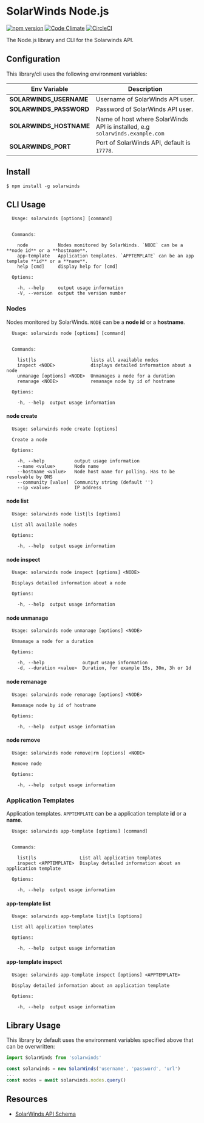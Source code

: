 # SolarWinds Node.js

[![npm version](https://badge.fury.io/js/solarwinds.svg)](https://badge.fury.io/js/solarwinds)
[![Code Climate](https://codeclimate.com/github/cityofsurrey/solarwinds-node/badges/gpa.svg)](https://codeclimate.com/github/cityofsurrey/solarwinds-node)
[![CircleCI](https://circleci.com/gh/cityofsurrey/solarwinds-node.svg?style=shield&circle-token=7167ace50d0b666119d8a8f7cfc15c9313bb9232)](https://circleci.com/gh/cityofsurrey/solarwinds-node)

The Node.js library and CLI for the Solarwinds API.

## Configuration

This library/cli uses the following environment variables:

| Env Variable | Description |
| ------------ | ----------- |
| **SOLARWINDS_USERNAME** | Username of SolarWinds API user. |
| **SOLARWINDS_PASSWORD** | Password of SolarWinds API user. |
| **SOLARWINDS_HOSTNAME** | Name of host where SolarWinds API is installed, e.g `solarwinds.example.com` |
| **SOLARWINDS_PORT** | Port of SolarWinds API, default is `17778`. |

## Install

```console
$ npm install -g solarwinds
```

## CLI Usage

```console
  Usage: solarwinds [options] [command]


  Commands:

    node           Nodes monitored by SolarWinds. `NODE` can be a **node id** or a **hostname**.
    app-template   Application templates. `APPTEMPLATE` can be an app template **id** or a **name**.
    help [cmd]     display help for [cmd]

  Options:

    -h, --help     output usage information
    -V, --version  output the version number
```

### Nodes

Nodes monitored by SolarWinds. `NODE` can be a **node id** or a **hostname**.

```console
  Usage: solarwinds node [options] [command]


  Commands:

    list|ls                    lists all available nodes
    inspect <NODE>             displays detailed information about a node
    unmanage [options] <NODE>  Unmanages a node for a duration
    remanage <NODE>            remanage node by id of hostname

  Options:

    -h, --help  output usage information
```

#### node create

```console
  Usage: solarwinds node create [options]

  Create a node

  Options:

    -h, --help           output usage information
    --name <value>       Node name
    --hostname <value>   Node host name for polling. Has to be resolvable by DNS
    --community [value]  Community string (default '')
    --ip <value>         IP address
```

#### node list

```console
  Usage: solarwinds node list|ls [options]

  List all available nodes

  Options:

    -h, --help  output usage information
```

#### node inspect

```console
  Usage: solarwinds node inspect [options] <NODE>

  Displays detailed information about a node

  Options:

    -h, --help  output usage information
```

#### node unmanage

```console
  Usage: solarwinds node unmanage [options] <NODE>

  Unmanage a node for a duration

  Options:

    -h, --help              output usage information
    -d, --duration <value>  Duration, for example 15s, 30m, 3h or 1d
```

#### node remanage

```console
  Usage: solarwinds node remanage [options] <NODE>

  Remanage node by id of hostname

  Options:

    -h, --help  output usage information
```

#### node remove

```console
  Usage: solarwinds node remove|rm [options] <NODE>

  Remove node

  Options:

    -h, --help  output usage information

```

### Application Templates

Application templates. `APPTEMPLATE` can be a application template **id** or a **name**.

```console
  Usage: solarwinds app-template [options] [command]


  Commands:

    list|ls                List all application templates
    inspect <APPTEMPLATE>  Display detailed information about an application template

  Options:

    -h, --help  output usage information

```

#### app-template list

```console
  Usage: solarwinds app-template list|ls [options]

  List all application templates

  Options:

    -h, --help  output usage information
```

#### app-template inspect

```console
  Usage: solarwinds app-template inspect [options] <APPTEMPLATE>

  Display detailed information about an application template

  Options:

    -h, --help  output usage information
```

## Library Usage

This library by default uses the environment variables specified above that can be overwritten:

```js
import SolarWinds from 'solarwinds'

const solarwinds = new SolarWinds('username', 'password', 'url')
...
const nodes = await solarwinds.nodes.query()
```

## Resources

- [SolarWinds API Schema](http://solarwinds.github.io/OrionSDK/schema/index.html)